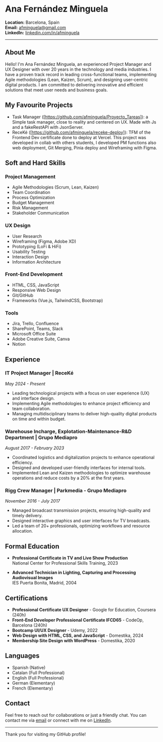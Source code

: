 # Ana Fernández Minguela

**Location:** Barcelona, Spain  
**Email:** [afminguela@gmail.com](mailto:afminguela@gmail.com)  
**LinkedIn:** [linkedin.com/in/afminguela](https://www.linkedin.com/in/afminguela)

---

## About Me

Hello! I'm Ana Fernández Minguela, an experienced Project Manager and UX Designer with over 20 years in the technology and media industries. I have a proven track record in leading cross-functional teams, implementing Agile methodologies (Lean, Kaizen, Scrum), and designing user-centric digital products. I am committed to delivering innovative and efficient solutions that meet user needs and business goals.

## My Favourite Projects

- Task Manager ([https://github.com/afminguela/Proyecto_Tareas]): a Simple task manager, close to reality and centered on UX. Made with Js and a fakeRestAPI with JsonServer.
- ReceKé ([https://github.com/afminguela/receke-deploy]): TFM of the Frontend Dev certificate done to deploy at Vercel. This project was developed in collab with others students, I developed PM functions also web deployment, Git Merging, Pinia deploy and Wireframing with Figma. 

## Soft and Hard Skills

### Project Management
- Agile Methodologies (Scrum, Lean, Kaizen)
- Team Coordination
- Process Optimization
- Budget Management
- Risk Management
- Stakeholder Communication

### UX Design
- User Research
- Wireframing (Figma, Adobe XD)
- Prototyping (LoFi & HiFi)
- Usability Testing
- Interaction Design
- Information Architecture

### Front-End Development
- HTML, CSS, JavaScript
- Responsive Web Design
- Git/GitHub
- Frameworks (Vue.js, TailwindCSS, Bootstrap)

### Tools
- Jira, Trello, Confluence
- SharePoint, Teams, Slack
- Microsoft Office Suite
- Adobe Creative Suite, Canva
- Notion

## Experience

### IT Project Manager | ReceKé
*May 2024 - Present*
- Leading technological projects with a focus on user experience (UX) and interface design.
- Implementing Agile methodologies to enhance project efficiency and team collaboration.
- Managing multidisciplinary teams to deliver high-quality digital products on time and within budget.

### Warehouse Incharge, Explotation-Maintenance-R&D Department | Grupo Mediapro
*August 2017 - February 2023*
- Coordinated logistics and digitalization projects to enhance operational efficiency.
- Designed and developed user-friendly interfaces for internal tools.
- Implemented Lean and Kaizen methodologies to optimize warehouse operations and reduce costs by a 20% at the first years.

### Rigg Crew Manager | Parkmedia - Grupo Mediapro
*November 2016 - July 2017*
- Managed broadcast transmission projects, ensuring high-quality and timely delivery.
- Designed interactive graphics and user interfaces for TV broadcasts.
- Led a team of 20+ professionals, optimizing workflows and resource allocation.

## Formal Education

- **Professional Certificate in TV and Live Show Production**  
  National Center for Professional Skills Training, 2023

- **Advanced Technician in Lighting, Capturing and Processing Audiovisual Images**  
  IES Puerta Bonita, Madrid, 2004

## Certifications

- **Professional Certificate UX Designer** - Google for Education, Coursera (240h)
- **Front-End Developer Professional Certificate IFCD65** - CodeOp, Barcelona (240h)
- **Bootcamp UI/UX Designer** - Udemy, 2022
- **Web Design with HTML, CSS, and JavaScript** - Domestika, 2024
- **Membership Site Design with WordPress** - Domestika, 2020

## Languages

- Spanish (Native)
- Catalan (Full Professional)
- English (Full Professional)
- German (Elementary)
- French (Elementary)



## Contact

Feel free to reach out for collaborations or just a friendly chat. You can contact me via [email](mailto:afminguela@gmail.com) or connect with me on [LinkedIn](https://www.linkedin.com/in/afminguela).

---

Thank you for visiting my GitHub profile!
